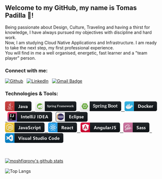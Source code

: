 ## Welcome to my GitHub, my name is Tomas Padilla 👋!

Being passionate about Design, Culture, Traveling and having a thirst for knowledge, I have always pursued my objectives with discipline and hard work.  
Now, I am studying Cloud Native Applications and Infrastructure.
I am ready to take the next step, my first professional experience.\
You will find in me a well organised, energetic, fast learner and a "team player" person.

### Connect with me:
[![Github](https://img.shields.io/badge/-Github-181717?style=for-the-badge&logo=Github&logoColor=white)](https://github.com/padillatom) &nbsp; 
[![LinkedIn](https://img.shields.io/badge/-LinkedIn-0077B5?style=for-the-badge&logo=LinkedIn&logoColor=white)](https://www.linkedin.com/in/padillatom/) &nbsp; 
[![Gmail Badge](https://img.shields.io/badge/-gmail-c14438?style=for-the-badge&logo=Gmail&logoColor=ffffff)](mailto:contact@padillatomas.com) &nbsp; 


### Technologies & Tools:
  <a href=#> 
    <img src="svg/ java.png" alt="example badge" style="vertical-align:top margin:6px 4px"> &nbsp; 
  </a>
  <a href=#> 
    <img src="svg/ springframework.png" alt="example badge" style="vertical-align:top margin:6px 4px"> &nbsp;
  </a>
  <a href=#> 
    <img src="svg/ springboot.png" alt="example badge" style="vertical-align:top margin:6px 4px"> &nbsp;
  </a>
  <a href=#> 
    <img src="svg/ docker.png" alt="example badge" style="vertical-align:top margin:6px 4px"> &nbsp;
  </a>
  <a href=#> 
    <img src="svg/ jetbrains_intellij.png" alt="example badge" style="vertical-align:top margin:6px 4px"> &nbsp;
  </a>
  <a href=#> 
    <img src="svg/ eclipse.png" alt="example badge" style="vertical-align:top margin:6px 4px">
  </a>
  </br>
  <a href=#> 
    <img src="svg/ js.png" alt="example badge" style="vertical-align:top margin:6px 4px"> &nbsp;
  </a>
  <a href=#> 
    <img src="svg/ react.png" alt="example badge" style="vertical-align:top margin:6px 4px"> &nbsp;
  </a>
  <a href=#> 
    <img src="svg/ angular.png" alt="example badge" style="vertical-align:top margin:6px 4px"> &nbsp;
  </a>
  <a href=#> 
    <img src="svg/ sass.png" alt="example badge" style="vertical-align:top margin:6px 4px"> &nbsp;
  </a>
  <a href=#> 
    <img src="svg/ visualstudio_code.png" alt="example badge" style="vertical-align:top margin:6px 4px">
  </a>
  
</br>
</br>
</br>

[![moshfiqrony's github stats](https://github-readme-stats.vercel.app/api?username=padillatom&theme=light&show_icons=true)](https://github.com/padillatom)\
</br>
![Top Langs](https://github-readme-stats.vercel.app/api/top-langs/?username=padillatom&theme=light&hide=TeX&layout=compact)
